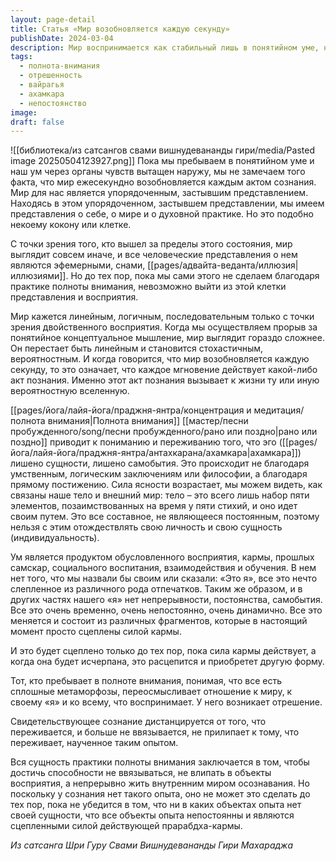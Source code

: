 ```yaml
---
layout: page-detail
title: Статья «Мир возобновляется каждую секунду»
publishDate: 2024-03-04
description: Мир воспринимается как стабильный лишь в понятийном уме, но на самом деле каждое мгновение создаётся новым актом сознания. Прорыв за пределы концепций через полноту внимания раскрывает иллюзорность эго и непостоянство всего существующего. Практика свидетельствующего осознавания ведёт к отрешённости и свободе от отождествления с объектами восприятия.
tags:
  - полнота-внимания
  - отрешенность
  - вайрагья
  - ахамкара
  - непостоянство
image: 
draft: false
---
```

![[библиотека/из сатсангов свами вишнудевананды гири/media/Pasted image 20250504123927.png]]
 Пока мы пребываем в понятийном уме и наш ум через органы чувств вытащен наружу, мы не замечаем того факта, что мир ежесекундно возобновляется каждым актом сознания. Мир для нас является упорядоченным, застывшим представлением. Находясь в этом упорядоченном, застывшем представлении, мы имеем представления о себе, о мире и о духовной практике. Но это подобно некоему кокону или клетке.

 С точки зрения того, кто вышел за пределы этого состояния, мир выглядит совсем иначе, и все человеческие представления о нем являются эфемерными, снами, [[pages/адвайта-веданта/иллюзия|иллюзиями]]. Но до тех пор, пока мы сами этого не сделаем благодаря практике полноты внимания, невозможно выйти из этой клетки представления и восприятия.

 Мир кажется линейным, логичным, последовательным только с точки зрения двойственного восприятия. Когда мы осуществляем прорыв за понятийное концептуальное мышление, мир выглядит гораздо сложнее. Он перестает быть линейным и становится стохастичным, вероятностным. И когда говорится, что мир возобновляется каждую секунду, то это означает, что каждое мгновение действует какой-либо акт познания. Именно этот акт познания вызывает к жизни ту или иную вероятностную вселенную.

 [[pages/йога/лайя-йога/праджня-янтра/концентрация и медитация/полнота внимания|Полнота внимания]] [[мастер/песни пробужденного/song/песни пробужденного/рано или поздно|рано или поздно]] приводит к пониманию и переживанию того, что эго ([[pages/йога/лайя-йога/праджня-янтра/антахкарана/ахамкара|ахамкара]]) лишено сущности, лишено самобытия. Это происходит не благодаря умственным, логическим заключениям или философии, а благодаря прямому постижению. Сила ясности возрастает, мы можем видеть, как связаны наше тело и внешний мир: тело – это всего лишь набор пяти элементов, позаимствованных на время у пяти стихий, и оно идет своим путем. Это все составное, не являющееся постоянным, поэтому нельзя с этим отождествлять свою личность и свою сущность (индивидуальность).

 Ум является продуктом обусловленного восприятия, кармы, прошлых самскар, социального воспитания, взаимодействия и обучения. В нем нет того, что мы назвали бы своим или сказали: «Это я», все это нечто слепленное из различного рода отпечатков. Таким же образом, и в других частях нашего «я» нет непрерывности, постоянства, самобытия. Все это очень временно, очень непостоянно, очень динамично. Все это меняется и состоит из различных фрагментов, которые в настоящий момент просто сцеплены силой кармы.

 И это будет сцеплено только до тех пор, пока сила кармы действует, а когда она будет исчерпана, это расцепится и приобретет другую форму.

 Тот, кто пребывает в полноте внимания, понимая, что все есть сплошные метаморфозы, переосмысливает отношение к миру, к своему «я» и ко всему, что воспринимает. У него возникает отрешение.

 Свидетельствующее сознание дистанцируется от того, что переживается, и больше не ввязывается, не прилипает к тому, что переживает, наученное таким опытом.

  
 Вся сущность практики полноты внимания заключается в том, чтобы достичь способности не ввязываться, не влипать в объекты восприятия, а непрерывно жить внутренним миром осознавания. Но поскольку у сознания нет такого опыта, оно не может это сделать до тех пор, пока не убедится в том, что ни в каких объектах опыта нет своей сущности, что все объекты опыта непостоянны и являются сцепленными силой действующей прарабдха-кармы.

 *Из сатсанга Шри Гуру Свами Вишнудевананды Гири Махараджа*